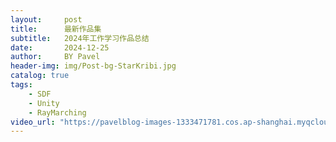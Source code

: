 ```yaml
---
layout:     post
title:      最新作品集
subtitle:   2024年工作学习作品总结
date:       2024-12-25
author:     BY Pavel
header-img: img/Post-bg-StarKribi.jpg
catalog: true
tags:
    - SDF
    - Unity
    - RayMarching
video_url: "https://pavelblog-images-1333471781.cos.ap-shanghai.myqcloud.com/Profolio_H264.mp4"
---
```



